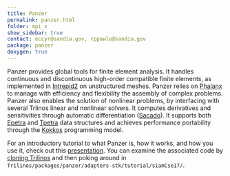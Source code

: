 ```yaml
---
title: Panzer
permalink: panzer.html
folder: mpi_x
show_sidebar: true
contact: eccyr@sandia.gov, rppawlo@sandia.gov
package: panzer
doxygen: true
---
```


Panzer provides global tools for finite element analysis. It handles continuous and discontinuous high-order compatible finite elements, as implemented in [Intrepid2](intrepid2.html) on unstructured meshes. Panzer relies on [Phalanx](phalanx.html) to manage with efficiency and flexibility the assembly of complex problems. Panzer also enables the solution of nonlinear problems, by interfacing with several Trlinos linear and nonlinear solvers. It computes derivatives and sensitivities through automatic differentiation ([Sacado](sacado.html)). It supports both [Epetra](epetra.html) and [Tpetra](tpetra.html) data structures and achieves performance portability through the [Kokkos](kokkos.html) programming model.

For an introductory tutorial to what Panzer is, how it works, and how you use it, check out this 
[presentation](pdfs/siamCseTalk.pdf). 
You can examine the associated code by [cloning Trilinos](https://github.com/trilinos/trilinos "git clone git@github.com:trilinos/Trilinos") 
and then poking around in `Trilinos/packages/panzer/adapters-stk/tutorial/siamCse17/`.

